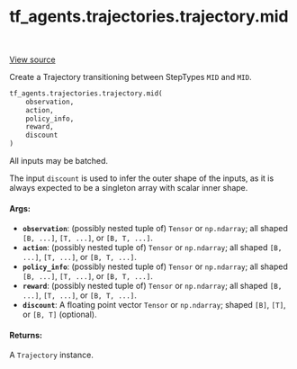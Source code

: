<div itemscope itemtype="http://developers.google.com/ReferenceObject">
<meta itemprop="name" content="tf_agents.trajectories.trajectory.mid" />
<meta itemprop="path" content="Stable" />
</div>

# tf_agents.trajectories.trajectory.mid

<table class="tfo-notebook-buttons tfo-api" align="left">
</table>

<a target="_blank" href="https://github.com/tensorflow/agents/tree/master/tf_agents/trajectories/trajectory.py">View
source</a>

Create a Trajectory transitioning between StepTypes `MID` and `MID`.

``` python
tf_agents.trajectories.trajectory.mid(
    observation,
    action,
    policy_info,
    reward,
    discount
)
```



<!-- Placeholder for "Used in" -->

All inputs may be batched.

The input `discount` is used to infer the outer shape of the inputs,
as it is always expected to be a singleton array with scalar inner shape.

#### Args:

*   <b>`observation`</b>: (possibly nested tuple of) `Tensor` or `np.ndarray`;
    all shaped `[B, ...]`, `[T, ...]`, or `[B, T, ...]`.
*   <b>`action`</b>: (possibly nested tuple of) `Tensor` or `np.ndarray`; all
    shaped `[B, ...]`, `[T, ...]`, or `[B, T, ...]`.
*   <b>`policy_info`</b>: (possibly nested tuple of) `Tensor` or `np.ndarray`;
    all shaped `[B, ...]`, `[T, ...]`, or `[B, T, ...]`.
*   <b>`reward`</b>: (possibly nested tuple of) `Tensor` or `np.ndarray`; all
    shaped `[B, ...]`, `[T, ...]`, or `[B, T, ...]`.
*   <b>`discount`</b>: A floating point vector `Tensor` or `np.ndarray`; shaped
    `[B]`, `[T]`, or `[B, T]` (optional).

#### Returns:

A `Trajectory` instance.
